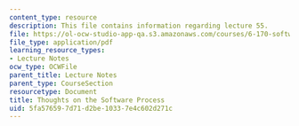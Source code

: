 ```yaml
---
content_type: resource
description: This file contains information regarding lecture 55.
file: https://ol-ocw-studio-app-qa.s3.amazonaws.com/courses/6-170-software-studio-spring-2013/5fa576597d71d2be10337e4c602d271c_MIT6_170S13_55-th-on-proc.pdf
file_type: application/pdf
learning_resource_types:
- Lecture Notes
ocw_type: OCWFile
parent_title: Lecture Notes
parent_type: CourseSection
resourcetype: Document
title: Thoughts on the Software Process
uid: 5fa57659-7d71-d2be-1033-7e4c602d271c
---
```

